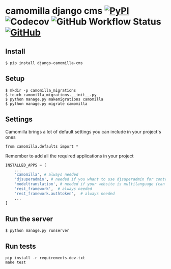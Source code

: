 # camomilla django cms [![PyPI](https://img.shields.io/pypi/v/django-camomilla-cms?style=flat-square)](https://pypi.org/project/django-camomilla-cms) ![Codecov](https://img.shields.io/codecov/c/github/lotrekagency/camomilla?style=flat-square) ![GitHub Workflow Status](https://img.shields.io/github/workflow/status/lotrekagency/camomilla/Test,%20Coverage%20and%20Release?style=flat-square) [![GitHub](https://img.shields.io/github/license/lotrekagency/camomilla?style=flat-square)](./LICENSE)

## Install 

```shell
$ pip install django-camomilla-cms
```

## Setup 
```shell
$ mkdir -p camomilla_migrations
$ touch camomilla_migrations.__init__.py
$ python manage.py makemigrations camomilla
$ python manage.py migrate camomilla
```


## Settings

Camomilla brings a lot of default settings you can include in your project's ones

    from camomilla.defaults import *

Remember to add all the required applications in your project

```python
INSTALLED_APPS = [
    ...
    'camomilla', # always needed
    'djsuperadmin', # needed if you whant to use djsuperadmin for contents
    'modeltranslation', # needed if your website is multilanguage (can be added later)
    'rest_framework',  # always needed
    'rest_framework.authtoken',  # always needed
    ...
]
```

## Run the server

    $ python manage.py runserver

## Run tests

    pip install -r requirements-dev.txt
    make test
